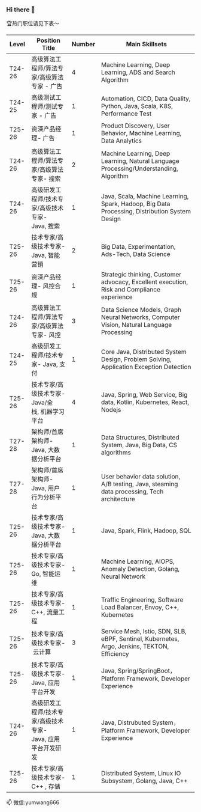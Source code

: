 ### Hi there 👋

🏆热门职位请见下表～

Level | Position Title | Number | Main Skillsets
-- | -- | -- | --
T24-26 | 高级算法工程师/算法专家/高级算法专家 - 广告 | 4 | Machine Learning, Deep Learning, ADS   and Search Algorithm
T24-25 | 高级测试工程师/测试专家 - 广告 | 1 | Automation, CICD, Data Quality,   Python, Java, Scala, K8S, Performance Test
T25-26 | 资深产品经理- 广告 | 1 | Product Discovery, User Behavior,   Machine Learning, Data Analytics
T24-26 | 高级算法工程师/算法专家/高级算法专家- 搜索 | 2 | Machine Learning, Deep Learning,   Natural Language Processing/Understanding, Algorithm
T24-26 | 高级研发工程师/技术专家/高级技术专家- Java, 搜索 | 1 | Java, Scala, Machine Learning, Spark,   Hadoop, Big Data Processing, Distribution System Design
T25-26 | 技术专家/高级技术专家-   Java, 智能营销 | 2 | Big Data, Experimentation, Ads-Tech,   Data Science
T25-26 | 资深产品经理- 风控合规 | 1 | Strategic thinking, Customer advocacy,   Excellent execution, Risk and Compliance experience
T24-26 | 高级算法工程师/算法专家/高级算法专家- 风控 | 3 | Data Science Models, Graph Neural   Networks, Computer Vision, Natural Language Processing
T24-25 | 高级研发工程师/技术专家-   Java, 支付 | 1 | Core Java, Distributed System Design,   Problem Solving, Application Exception Detection
T25-26 | 技术专家/高级技术专家-   Java/全栈, 机器学习平台 | 4 | Java, Spring, Web Service, Big data,   Kotlin, Kubernetes, React, Nodejs
T27-28 | 架构师/首席架构师- Java, 大数据分析平台 | 1 | Data Structures, Distributed System,   Java, Big Data, CS algorithms
T27-28 | 架构师/首席架构师- Java, 用户行为分析平台 | 1 | User behavior data solution, A/B   testing, Java, steaming data processing, Tech architecture
T25-26 | 技术专家/高级技术专家-   Java, 大数据分析平台 | 1 | Java, Spark, Flink, Hadoop, SQL
T25-26 | 技术专家/高级技术专家-   Go, 智能运维 | 1 | Machine Learning, AIOPS, Anomaly   Detection, Golang, Neural Network
T25-26 | 技术专家/高级技术专家-   C++, 流量工程 | 1 | Traffic Engineering, Software Load   Balancer, Envoy, C++, Kubernetes
T25-26 | 技术专家/高级技术专家- 云计算 | 3 | Service Mesh, Istio, SDN, SLB, eBPF,   Sentinel, Kubernetes, Argo, Jenkins, TEKTON, Efficiency
T25-26 | 技术专家/高级技术专家- Java, 应用平台开发 | 1 | Java, Spring/SpringBoot，Platform Framework, Developer Experience
T24-26 | 高级研发工程师/技术专家/高级技术专家- Java, 应用平台开发研发 | 1 | Java, Distrubuted System，Platform Framework, Developer Experience
T25-26 | 技术专家/高级技术专家-   C++ , 存储 | 1 | Distributed System, Linux IO   Subsystem, Golang, Java, C++


📫 微信:yumwang666
